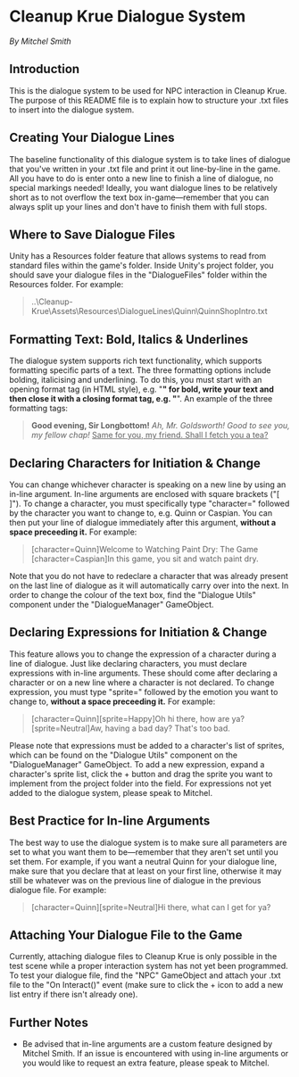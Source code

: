 # Cleanup Krue Dialogue System
*By Mitchel Smith*

## Introduction
This is the dialogue system to be used for NPC interaction in Cleanup Krue. The purpose of this README file is to explain how to structure your .txt files to insert into the dialogue system.

## Creating Your Dialogue Lines
The baseline functionality of this dialogue system is to take lines of dialogue that you've written in your .txt file and print it out line-by-line in the game. All you have to do is enter onto a new line to finish a line of dialogue, no special markings needed! Ideally, you want dialogue lines to be relatively short as to not overflow the text box in-game—remember that you can always split up your lines and don't have to finish them with full stops. 

## Where to Save Dialogue Files
Unity has a Resources folder feature that allows systems to read from standard files within the game's folder. Inside Unity's project folder, you should save your dialogue files in the "DialogueFiles" folder within the Resources folder. For example:

> ..\Cleanup-Krue\Assets\Resources\DialogueLines\Quinn\QuinnShopIntro.txt

## Formatting Text: Bold, Italics & Underlines
The dialogue system supports rich text functionality, which supports formatting specific parts of a text. The three formatting options include bolding, italicising and underlining. To do this, you must start with an opening format tag (in HTML style), e.g. "<b>" for bold, write your text and then close it with a closing format tag, e.g. "</b>". An example of the three formatting tags:

> <b>Good evening, Sir Longbottom!</b>
> <i>Ah, Mr. Goldsworth! Good to see you, my fellow chap!</i>
> <u>Same for you, my friend. Shall I fetch you a tea?</u>

## Declaring Characters for Initiation & Change
You can change whichever character is speaking on a new line by using an in-line argument. In-line arguments are enclosed with square brackets ("[ ]"). To change a character, you must specifically type "character=" followed by the character you want to change to, e.g. Quinn or Caspian. You can then put your line of dialogue immediately after this argument, <b>without a space preceeding it.</b> For example:

> [character=Quinn]Welcome to Watching Paint Dry: The Game
> [character=Caspian]In this game, you sit and watch paint dry.

Note that you do not have to redeclare a character that was already present on the last line of dialogue as it will automatically carry over into the next. In order to change the colour of the text box, find the "Dialogue Utils" component under the "DialogueManager" GameObject.

## Declaring Expressions for Initiation & Change
This feature allows you to change the expression of a character during a line of dialogue. Just like declaring characters, you must declare expressions with in-line arguments. These should come after declaring a character or on a new line where a character is not declared. To change expression, you must type "sprite=" followed by the emotion you want to change to, <b>without a space preceeding it.</b> For example:

> [character=Quinn][sprite=Happy]Oh hi there, how are ya?
> [sprite=Neutral]Aw, having a bad day? That's too bad.

Please note that expressions must be added to a character's list of sprites, which can be found on the "Dialogue Utils" component on the "DialogueManager" GameObject. To add a new expression, expand a character's sprite list, click the + button and drag the sprite you want to implement from the project folder into the field. For expressions not yet added to the dialogue system, please speak to Mitchel.

## Best Practice for In-line Arguments
The best way to use the dialogue system is to make sure all parameters are set to what you want them to be—remember that they aren't set until you set them. For example, if you want a neutral Quinn for your dialogue line, make sure that you declare that at least on your first line, otherwise it may still be whatever was on the previous line of dialogue in the previous dialogue file. For example:

> [character=Quinn][sprite=Neutral]Hi there, what can I get for ya?

## Attaching Your Dialogue File to the Game
Currently, attaching dialogue files to Cleanup Krue is only possible in the test scene while a proper interaction system has not yet been programmed. To test your dialogue file, find the "NPC" GameObject and attach your .txt file to the "On Interact()" event (make sure to click the + icon to add a new list entry if there isn't already one).

## Further Notes
- Be advised that in-line arguments are a custom feature designed by Mitchel Smith. If an issue is encountered with using in-line arguments or you would like to request an extra feature, please speak to Mitchel.
